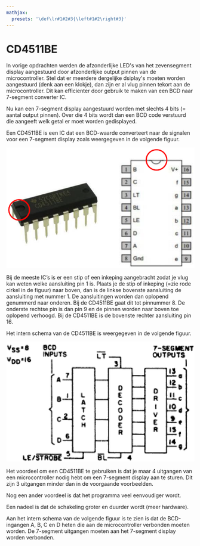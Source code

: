 ```yaml
---
mathjax:
  presets: '\def\lr#1#2#3{\left#1#2\right#3}'
---
```


# CD4511BE

In vorige opdrachten werden de afzonderlijke LED's van het zevensegment display aangestuurd door afzonderlijke output pinnen van de microcontroller. Stel dat er meerdere dergelijke dsiplay's moeten worden aangestuurd (denk aan een klokje), dan zijn er al vlug pinnen tekort aan de microcontroller. Dit kan efficienter door gebruik te maken van een BCD naar 7-segment converter IC. 

Nu kan een 7-segment display aangestuurd worden met slechts 4 bits (= aantal output pinnen). Over die 4 bits wordt dan een BCD code verstuurd die aangeeft welk getal er moet worden gedisplayed. 

Een CD4511BE is een IC dat een BCD-waarde converteert naar de signalen voor een 7-segment display zoals weergegeven in de volgende figuur.

![Een CD4511BE IC.](./images/4511.png)

Bij de meeste IC’s is er een stip of een inkeping aangebracht zodat je vlug kan weten welke aansluiting pin 1 is. Plaats je de stip of inkeping (=zie rode cirkel in de figuur) naar boven, dan is de linkse bovenste aansluiting de aansluiting met nummer 1. De aansluitingen worden dan oplopend genummerd naar onderen. Bij de CD4511BE gaat dit tot pinnummer 8. De onderste rechtse pin is dan pin 9 en de pinnen worden naar boven toe oplopend verhoogd. Bij de CD4511BE is de bovenste rechter aansluiting pin 16.

Het intern schema van de CD4511BE is weergegeven in de volgende figuur.

![Intern schema van de CD4511BE.](./images/4511_1.png)

Het voordeel om een CD4511BE te gebruiken is dat je maar 4 uitgangen van een microcontroller nodig hebt om een 7-segment display aan te sturen. Dit zijn 3 uitgangen minder dan in de voorgaande voorbeelden.

Nog een ander voordeel is dat het programma veel eenvoudiger wordt.

Een nadeel is dat de schakeling groter en duurder wordt (meer hardware).

Aan het intern schema van de volgende figuur is te zien is dat de BCD-ingangen A, B, C en D heten die aan de microcontroller verbonden moeten worden. De 7-segment uitgangen moeten aan het 7-segment display worden verbonden.

